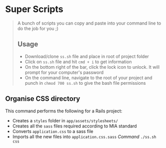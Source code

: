 # Super Scripts
> A bunch of scripts you can copy and paste into your command line to do the job for you ;)
> 
> ## Usage
> - Download/clone `ss.sh` file and place in root of project folder
> - Click on `ss.sh` file and hit `cmd + i` to get information
> - On the bottom right of the bar, click the lock icon to unlock. It will prompt for your computer's password
> - On the command line, navigate to the root of your project and punch in `chmod 700 ss.sh` to give the bash file permissions

## Organise CSS directory
This command performs the following for a Rails project:
- Creates a `styles` folder in `app/assets/stylesheets/`
- Creates all the `sass` files required according to MIA standard
- Converts `application.css` to a sass file
- Imports all the new files into `application.css.sass`
*Command*
`./ss.sh css`